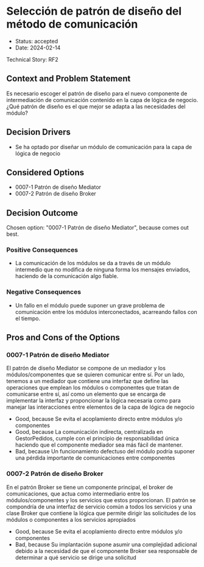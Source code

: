 # Selección de patrón de diseño del método de comunicación

* Status: accepted
* Date: 2024-02-14

Technical Story: RF2

## Context and Problem Statement

Es necesario escoger el patrón de diseño para el  nuevo componente de intermediación de comunicación contenido en la capa de lógica de negocio. ¿Qué patrón de diseño es el que mejor se adapta a las necesidades del módulo?

## Decision Drivers

* Se ha optado por diseñar un módulo de comunicación para la capa de lógica de negocio

## Considered Options

* 0007-1 Patrón de diseño Mediator
* 0007-2 Patrón de diseño Broker

## Decision Outcome

Chosen option: "0007-1 Patrón de diseño Mediator", because comes out best.

### Positive Consequences

* La comunicación de los módulos se da a través de un módulo intermedio que no modifica de ninguna forma los mensajes enviados, haciendo de la comunicación algo fiable.

### Negative Consequences

* Un fallo en el módulo puede suponer un grave problema de comunicación entre los módulos interconectados, acarreando fallos con el tiempo.

## Pros and Cons of the Options

### 0007-1 Patrón de diseño Mediator

El patrón de diseño Mediator se compone de un mediador y los módulos/componentes que se quieren comunicar entre sí. Por un lado, tenemos a un mediador que contiene una interfaz que define las operaciones que emplean los módulos o componentes que tratan de comunicarse entre sí, así como un elemento que se encarga de implementar la interfaz y proponcionar la lógica necesaria como para manejar las interacciones entre elementos de la capa de lógica de negocio

* Good, because Se evita el acoplamiento directo entre módulos y/o componentes
* Good, because La comunicación indirecta, centralizada en GestorPedidos, cumple con el principio de responsabilidad única haciendo que el componente mediador sea más fácil de mantener.
* Bad, because Un funcionamiento defectuso del módulo podría suponer una pérdida importante de comunicaciones entre componentes

### 0007-2 Patrón de diseño Broker

En el patrón Broker se tiene un componente principal, el broker de comunicaciones, que actua como intermediario entre los módulos/componentes y los servicios que estos proporcionan. El patrón se compondría de una interfaz de servicio común a todos los servicios y una clase Broker que contiene la lógica que permite dirigir las solicitudes de los módulos o componentes a los servicios apropiados

* Good, because Se evita el acoplamiento directo entre módulos y/o componentes
* Bad, because Su implantación supone asumir una complejidad adicional debido a la necesidad de que el componente Broker sea responsable de determinar a qué servicio se dirige una solicitud
